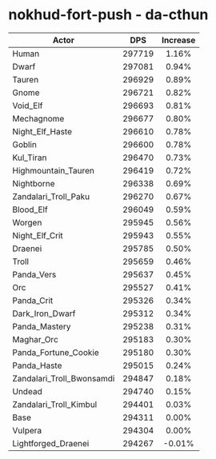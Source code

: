 # nokhud-fort-push - da-cthun
| Actor | DPS | Increase |
|---|:---:|:---:|
|Human|297719|1.16%|
|Dwarf|297081|0.94%|
|Tauren|296929|0.89%|
|Gnome|296721|0.82%|
|Void_Elf|296693|0.81%|
|Mechagnome|296677|0.80%|
|Night_Elf_Haste|296610|0.78%|
|Goblin|296600|0.78%|
|Kul_Tiran|296470|0.73%|
|Highmountain_Tauren|296419|0.72%|
|Nightborne|296338|0.69%|
|Zandalari_Troll_Paku|296270|0.67%|
|Blood_Elf|296049|0.59%|
|Worgen|295945|0.56%|
|Night_Elf_Crit|295943|0.55%|
|Draenei|295785|0.50%|
|Troll|295659|0.46%|
|Panda_Vers|295637|0.45%|
|Orc|295527|0.41%|
|Panda_Crit|295326|0.34%|
|Dark_Iron_Dwarf|295312|0.34%|
|Panda_Mastery|295238|0.31%|
|Maghar_Orc|295183|0.30%|
|Panda_Fortune_Cookie|295180|0.30%|
|Panda_Haste|295015|0.24%|
|Zandalari_Troll_Bwonsamdi|294847|0.18%|
|Undead|294740|0.15%|
|Zandalari_Troll_Kimbul|294401|0.03%|
|Base|294311|0.00%|
|Vulpera|294304|0.00%|
|Lightforged_Draenei|294267|-0.01%|
